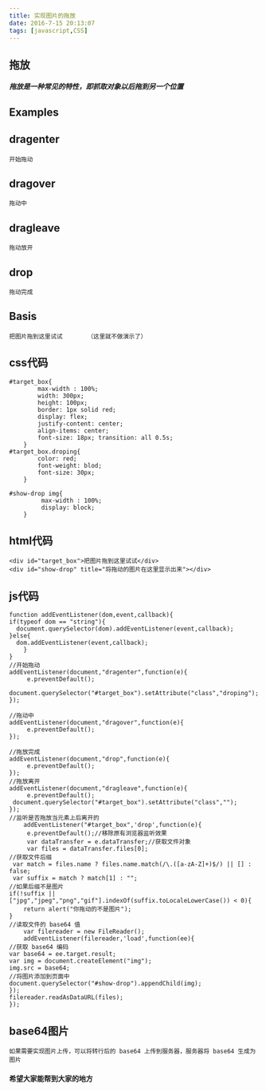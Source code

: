 ```yaml
---
title: 实现图片的拖放
date: 2016-7-15 20:13:07
tags: [javascript,CSS]
---
```



## 拖放
##### 拖放是一种常见的特性，即抓取对象以后拖到另一个位置

## Examples

## dragenter


	开始拖动
	
## dragover	

	拖动中

## dragleave	

	拖动放开
	
## drop	

	拖动完成

## Basis

	把图片拖到这里试试		（这里就不做演示了）

	
## css代码

	#target_box{
  			max-width : 100%;
  			width: 300px;
  			height: 100px;
  			border: 1px solid red;
  			display: flex;
  			justify-content: center;
  			align-items: center;
  			font-size: 18px; transition: all 0.5s;
		}
	#target_box.droping{
  			color: red;
  			font-weight: blod;
  			font-size: 30px;
		}

	#show-drop img{
 			 max-width : 100%;
 			 display: block;
		}
		
## html代码

	
	<div id="target_box">把图片拖到这里试试</div>
	<div id="show-drop" title="将拖动的图片在这里显示出来"></div>
	
	
## js代码

	function addEventListener(dom,event,callback){
    if(typeof dom == "string"){
      document.querySelector(dom).addEventListener(event,callback);
    }else{
      dom.addEventListener(event,callback);
    	}
	}
	//开始拖动
	addEventListener(document,"dragenter",function(e){
 		 e.preventDefault();
		 document.querySelector("#target_box").setAttribute("class","droping");
	});

	//拖动中
	addEventListener(document,"dragover",function(e){
 		 e.preventDefault();
	});

	//拖放完成
	addEventListener(document,"drop",function(e){
 		 e.preventDefault();
	});
	//拖放离开
	addEventListener(document,"dragleave",function(e){
 		 e.preventDefault();
 	 document.querySelector("#target_box").setAttribute("class","");
	});
	//监听是否拖放当元素上后离开的
		addEventListener("#target_box",'drop',function(e){
 		 e.preventDefault();//移除原有浏览器监听效果
 		 var dataTransfer = e.dataTransfer;//获取文件对象
  		 var files = dataTransfer.files[0];
  	//获取文件后缀
 	 var match = files.name ? files.name.match(/\.([a-zA-Z]+)$/) || [] : false;
  	 var suffix = match ? match[1] : "";
 	//如果后缀不是图片
  	if(!suffix || ["jpg","jpeg","png","gif"].indexOf(suffix.toLocaleLowerCase()) < 0){
    	return alert("你拖动的不是图片");
  	}
  	//读取文件的 base64 值
  		var filereader = new FileReader();
  		addEventListener(filereader,'load',function(ee){
    //获取 base64 编码
    var base64 = ee.target.result;
    var img = document.createElement("img");
    img.src = base64;
    //将图片添加到页面中
    document.querySelector("#show-drop").appendChild(img);
  	});
  	filereader.readAsDataURL(files);
	});	

## base64图片

	如果需要实现图片上传，可以将转行后的 base64 上传到服务器，服务器将 base64 生成为图片
	
	
#### 希望大家能帮到大家的地方	
	
	